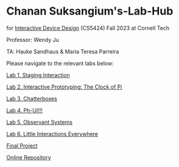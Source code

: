 # Chanan Suksangium's-Lab-Hub
for [Interactive Device Design](https://github.com/FAR-Lab/Developing-and-Designing-Interactive-Devices/) (CS5424) Fall 2023 at Cornell Tech

Professor: Wendy Ju


TA: Hauke Sandhaus & Maria Teresa Parreira

Please navigate to the relevant labs below:

[Lab 1. Staging Interaction](Lab%201/)

[Lab 2. Interactive Prototyping: The Clock of Pi](Lab%202/)

[Lab 3. Chatterboxes](Lab%203/)

[Lab 4. Ph-UI!!!](Lab%204/)

[Lab 5. Observant Systems](Lab%205/)

[Lab 6. Little Interactions Everywhere](Lab%206/)

[Final Project](https://github.com/csuksangium/Interactive-Lab-Hub/blob/Fall2023/Final%20Project/README.md)

[Online Repository](https://github.com/FAR-Lab/Developing-and-Designing-Interactive-Devices/blob/2023Fall/FinalProject.md)


